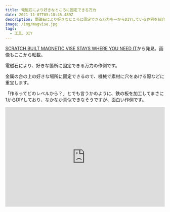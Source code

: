 ```yaml
---
title: 電磁石により好きなところに固定できる万力
date: 2021-11-07T05:18:45.489Z
description: 電磁石により好きなところに固定できる万力を一からDIYしている作例を紹介します。
image: /img/magvise.jpg
tags:
  - 工具、DIY
---
```

[SCRATCH BUILT MAGNETIC VISE STAYS WHERE YOU NEED IT](https://hackaday.com/2020/05/01/scratch-built-magnetic-vise-stays-where-you-need-it/)から発見。画像もここから転載。

電磁石により、好きな箇所に固定できる万力の作例です。

金属の台の上の好きな場所に固定できるので、機械で素材に穴をあける際などに重宝します。

「作るってどのレベルから？」とでも言うかのように、鉄の板を加工してまさに1からDIYしており、なかなか真似できなそうですが、面白い作例です。

<iframe width="100%" height="315" src="https://www.youtube.com/embed/bM2n6kmhv60" title="YouTube video player" frameborder="0" allow="accelerometer; autoplay; clipboard-write; encrypted-media; gyroscope; picture-in-picture" allowfullscreen></iframe>
